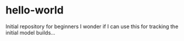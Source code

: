 # hello-world
Initial repository for beginners
I wonder if I can use this for tracking the initial model builds...
